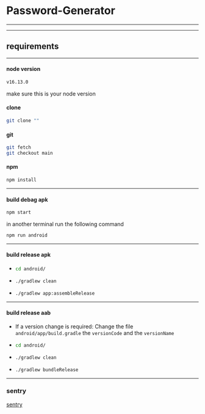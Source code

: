 # Password-Generator

----

----

## requirements

---



#### node version
```bash
v16.13.0
```
make sure this is your node version

#### clone
```bash
git clone ""
```

#### git
```bash
git fetch
git checkout main
```

#### npm
```bash
npm install 
```


---

#### build debag apk
```bash
npm start
``` 
 in another terminal run the following command
```bash
npm run android
```

---

#### build release apk
- 
    ```bash
    cd android/
    ```
- 
    ```bash
    ./gradlew clean
    ```
- 
    ```bash
    ./gradlew app:assembleRelease
    ```


---


#### build release aab


- If a version change is required:
    Change the file `android/app/build.gradle`
    the `versionCode` and the `versionName` 
- 
    ```bash
    cd android/
    ```
- 
    ```bash
    ./gradlew clean
    ```
- 
    ```bash
    ./gradlew bundleRelease

    ```

---

### sentry
[sentry](https://evyatarhazan.sentry.io/issues/?project=4506066096685056)
